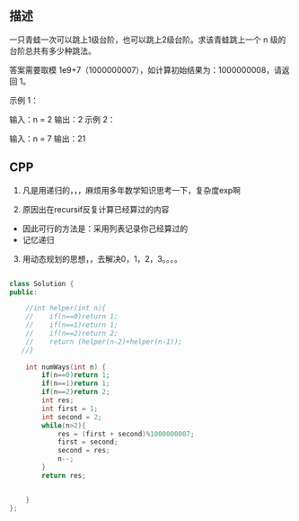 ## 描述
一只青蛙一次可以跳上1级台阶，也可以跳上2级台阶。求该青蛙跳上一个 n 级的台阶总共有多少种跳法。

答案需要取模 1e9+7（1000000007），如计算初始结果为：1000000008，请返回 1。

示例 1：

输入：n = 2
输出：2
示例 2：

输入：n = 7
输出：21

## CPP

1. 凡是用递归的，，，麻烦用多年数学知识思考一下，复杂度exp啊

2. 原因出在recursif反复计算已经算过的内容
- 因此可行的方法是：采用列表记录你己经算过的
- 记忆递归

3. 用动态规划的思想，，去解决0，1，2，3。。。。

```cpp

class Solution {
public:

    //int helper(int n){
    //    if(n==0)return 1;
    //    if(n==1)return 1;
    //    if(n==2)return 2;
    //    return (helper(n-2)+helper(n-1));
   //}
    
    int numWays(int n) {
        if(n==0)return 1;
        if(n==1)return 1;
        if(n==2)return 2;
        int res;
        int first = 1;
        int second = 2;
        while(n>2){
            res = (first + second)%1000000007;
            first = second;
            second = res;
            n--;
        }
        return res;


    }
};
```
